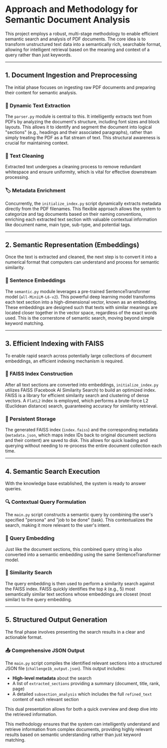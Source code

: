 
# Approach and Methodology for Semantic Document Analysis

This project employs a robust, multi-stage methodology to enable efficient semantic search and analysis of PDF documents. The core idea is to transform unstructured text data into a semantically rich, searchable format, allowing for intelligent retrieval based on the meaning and context of a query rather than just keywords.

---

## 1. Document Ingestion and Preprocessing

The initial phase focuses on ingesting raw PDF documents and preparing their content for semantic analysis.

### 📄 Dynamic Text Extraction
The `parser.py` module is central to this. It intelligently extracts text from PDFs by analyzing the document's structure, including font sizes and block layouts. This allows it to identify and segment the document into logical "sections" (e.g., headings and their associated paragraphs), rather than simply treating the PDF as a flat stream of text. This structural awareness is crucial for maintaining context.

### 🧹 Text Cleaning
Extracted text undergoes a cleaning process to remove redundant whitespace and ensure uniformity, which is vital for effective downstream processing.

### 🏷 Metadata Enrichment
Concurrently, the `initialize_index.py` script dynamically extracts metadata directly from the PDF filenames. This flexible approach allows the system to categorize and tag documents based on their naming conventions, enriching each extracted text section with valuable contextual information like document name, main type, sub-type, and potential tags.

---

## 2. Semantic Representation (Embeddings)

Once the text is extracted and cleaned, the next step is to convert it into a numerical format that computers can understand and process for semantic similarity.

### 🔢 Sentence Embeddings
The `semantic.py` module leverages a pre-trained SentenceTransformer model (`all-MiniLM-L6-v2`). This powerful deep learning model transforms each text section into a high-dimensional vector, known as an embedding. These embeddings are designed such that texts with similar meanings are located closer together in the vector space, regardless of the exact words used. This is the cornerstone of semantic search, moving beyond simple keyword matching.

---

## 3. Efficient Indexing with FAISS

To enable rapid search across potentially large collections of document embeddings, an efficient indexing mechanism is required.

### 🧮 FAISS Index Construction
After all text sections are converted into embeddings, `initialize_index.py` utilizes FAISS (Facebook AI Similarity Search) to build an optimized index. FAISS is a library for efficient similarity search and clustering of dense vectors. A `FlatL2` index is employed, which performs a brute-force L2 (Euclidean distance) search, guaranteeing accuracy for similarity retrieval.

### 💾 Persistent Storage
The generated FAISS index (`index.faiss`) and the corresponding metadata (`metadata.json`, which maps index IDs back to original document sections and their content) are saved to disk. This allows for quick loading and querying without needing to re-process the entire document collection each time.

---

## 4. Semantic Search Execution

With the knowledge base established, the system is ready to answer queries.

### 🔍 Contextual Query Formulation
The `main.py` script constructs a semantic query by combining the user's specified "persona" and "job to be done" (task). This contextualizes the search, making it more relevant to the user's intent.

### 🧠 Query Embedding
Just like the document sections, this combined query string is also converted into a semantic embedding using the same SentenceTransformer model.

### 🚀 Similarity Search
The query embedding is then used to perform a similarity search against the FAISS index. FAISS quickly identifies the top *k* (e.g., 5) most semantically similar text sections whose embeddings are closest (most similar) to the query embedding.

---

## 5. Structured Output Generation

The final phase involves presenting the search results in a clear and actionable format.

### 📤 Comprehensive JSON Output
The `main.py` script compiles the identified relevant sections into a structured JSON file (`challenge1b_output.json`). This output includes:
- **High-level metadata** about the search
- A list of `extracted_sections` providing a summary (document, title, rank, page)
- A detailed `subsection_analysis` which includes the full `refined_text` content of each relevant section

This dual presentation allows for both a quick overview and deep dive into the retrieved information.

This methodology ensures that the system can intelligently understand and retrieve information from complex documents, providing highly relevant results based on semantic understanding rather than just keyword matching.
